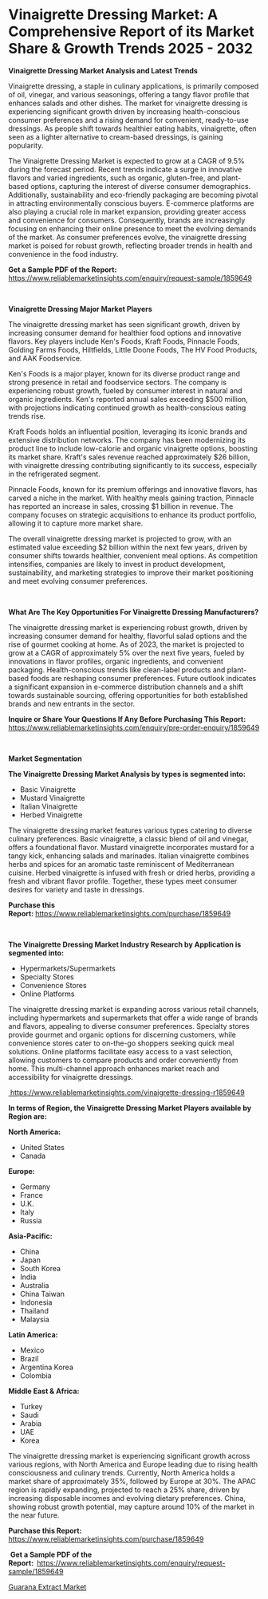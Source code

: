 <p><h1>Vinaigrette Dressing Market: A Comprehensive Report of its Market Share & Growth Trends 2025 - 2032</h1></p><p><strong>Vinaigrette Dressing Market Analysis and Latest Trends</strong></p>
<p><p>Vinaigrette dressing, a staple in culinary applications, is primarily composed of oil, vinegar, and various seasonings, offering a tangy flavor profile that enhances salads and other dishes. The market for vinaigrette dressing is experiencing significant growth driven by increasing health-conscious consumer preferences and a rising demand for convenient, ready-to-use dressings. As people shift towards healthier eating habits, vinaigrette, often seen as a lighter alternative to cream-based dressings, is gaining popularity.</p><p>The Vinaigrette Dressing Market is expected to grow at a CAGR of 9.5% during the forecast period. Recent trends indicate a surge in innovative flavors and varied ingredients, such as organic, gluten-free, and plant-based options, capturing the interest of diverse consumer demographics. Additionally, sustainability and eco-friendly packaging are becoming pivotal in attracting environmentally conscious buyers. E-commerce platforms are also playing a crucial role in market expansion, providing greater access and convenience for consumers. Consequently, brands are increasingly focusing on enhancing their online presence to meet the evolving demands of the market. As consumer preferences evolve, the vinaigrette dressing market is poised for robust growth, reflecting broader trends in health and convenience in the food industry.</p></p>
<p><strong>Get a Sample PDF of the Report:&nbsp;</strong> <a href="https://www.reliablemarketinsights.com/enquiry/request-sample/1859649?utm_campaign=2282&utm_medium=2&utm_source=Github&utm_content=ia&utm_term=14022025&utm_id=vinaigrette-dressing">https://www.reliablemarketinsights.com/enquiry/request-sample/1859649</a></p>
<p>&nbsp;</p>
<p><strong>Vinaigrette Dressing Major Market Players</strong></p>
<p><p>The vinaigrette dressing market has seen significant growth, driven by increasing consumer demand for healthier food options and innovative flavors. Key players include Ken's Foods, Kraft Foods, Pinnacle Foods, Golding Farms Foods, Hiltfields, Little Doone Foods, The HV Food Products, and AAK Foodservice.</p><p>Ken's Foods is a major player, known for its diverse product range and strong presence in retail and foodservice sectors. The company is experiencing robust growth, fueled by consumer interest in natural and organic ingredients. Ken's reported annual sales exceeding $500 million, with projections indicating continued growth as health-conscious eating trends rise.</p><p>Kraft Foods holds an influential position, leveraging its iconic brands and extensive distribution networks. The company has been modernizing its product line to include low-calorie and organic vinaigrette options, boosting its market share. Kraft's sales revenue reached approximately $26 billion, with vinaigrette dressing contributing significantly to its success, especially in the refrigerated segment.</p><p>Pinnacle Foods, known for its premium offerings and innovative flavors, has carved a niche in the market. With healthy meals gaining traction, Pinnacle has reported an increase in sales, crossing $1 billion in revenue. The company focuses on strategic acquisitions to enhance its product portfolio, allowing it to capture more market share.</p><p>The overall vinaigrette dressing market is projected to grow, with an estimated value exceeding $2 billion within the next few years, driven by consumer shifts towards healthier, convenient meal options. As competition intensifies, companies are likely to invest in product development, sustainability, and marketing strategies to improve their market positioning and meet evolving consumer preferences.</p></p>
<p>&nbsp;</p>
<p><strong>What Are The Key Opportunities For Vinaigrette Dressing Manufacturers?</strong></p>
<p><p>The vinaigrette dressing market is experiencing robust growth, driven by increasing consumer demand for healthy, flavorful salad options and the rise of gourmet cooking at home. As of 2023, the market is projected to grow at a CAGR of approximately 5% over the next five years, fueled by innovations in flavor profiles, organic ingredients, and convenient packaging. Health-conscious trends like clean-label products and plant-based foods are reshaping consumer preferences. Future outlook indicates a significant expansion in e-commerce distribution channels and a shift towards sustainable sourcing, offering opportunities for both established brands and new entrants in the sector.</p></p>
<p><strong>Inquire or Share Your Questions If Any Before Purchasing This Report:</strong> <a href="https://www.reliablemarketinsights.com/enquiry/pre-order-enquiry/1859649?utm_campaign=2282&utm_medium=2&utm_source=Github&utm_content=ia&utm_term=14022025&utm_id=vinaigrette-dressing">https://www.reliablemarketinsights.com/enquiry/pre-order-enquiry/1859649</a></p>
<p>&nbsp;</p>
<p><strong>Market Segmentation</strong></p>
<p><strong>The Vinaigrette Dressing Market Analysis by types is segmented into:</strong></p>
<p><ul><li>Basic Vinaigrette</li><li>Mustard Vinaigrette</li><li>Italian Vinaigrette</li><li>Herbed Vinaigrette</li></ul></p>
<p><p>The vinaigrette dressing market features various types catering to diverse culinary preferences. Basic vinaigrette, a classic blend of oil and vinegar, offers a foundational flavor. Mustard vinaigrette incorporates mustard for a tangy kick, enhancing salads and marinades. Italian vinaigrette combines herbs and spices for an aromatic taste reminiscent of Mediterranean cuisine. Herbed vinaigrette is infused with fresh or dried herbs, providing a fresh and vibrant flavor profile. Together, these types meet consumer desires for variety and taste in dressings.</p></p>
<p><strong>Purchase this Report:&nbsp;</strong><a href="https://www.reliablemarketinsights.com/purchase/1859649?utm_campaign=2282&utm_medium=2&utm_source=Github&utm_content=ia&utm_term=14022025&utm_id=vinaigrette-dressing">https://www.reliablemarketinsights.com/purchase/1859649</a></p>
<p>&nbsp;</p>
<p><strong>The Vinaigrette Dressing Market Industry Research by Application is segmented into:</strong></p>
<p><ul><li>Hypermarkets/Supermarkets</li><li>Specialty Stores</li><li>Convenience Stores</li><li>Online Platforms</li></ul></p>
<p><p>The vinaigrette dressing market is expanding across various retail channels, including hypermarkets and supermarkets that offer a wide range of brands and flavors, appealing to diverse consumer preferences. Specialty stores provide gourmet and organic options for discerning customers, while convenience stores cater to on-the-go shoppers seeking quick meal solutions. Online platforms facilitate easy access to a vast selection, allowing customers to compare products and order conveniently from home. This multi-channel approach enhances market reach and accessibility for vinaigrette dressings.</p></p>
<p><a href="https://www.reliablemarketinsights.com/vinaigrette-dressing-r1859649?utm_campaign=2282&utm_medium=2&utm_source=Github&utm_content=ia&utm_term=14022025&utm_id=vinaigrette-dressing">&nbsp;https://www.reliablemarketinsights.com/vinaigrette-dressing-r1859649</a></p>
<p><strong>In terms of Region, the Vinaigrette Dressing Market Players available by Region are:</strong></p>
<p>
    <p> <strong> North America: </strong>
        <ul>
            <li>United States</li>
            <li>Canada</li>
        </ul>
        </p> 
    <p> <strong> Europe: </strong>
        <ul>
            <li>Germany</li>
            <li>France</li>
            <li>U.K.</li>
            <li>Italy</li>
            <li>Russia</li>
        </ul>
        </p> 
    <p> <strong> Asia-Pacific: </strong>
        <ul>
            <li>China</li>
            <li>Japan</li>
            <li>South Korea</li>
            <li>India</li>
            <li>Australia</li>
            <li>China Taiwan</li>
            <li>Indonesia</li>
            <li>Thailand</li>
            <li>Malaysia</li>
        </ul>
        </p> 
    <p> <strong> Latin America: </strong>
        <ul>
            <li>Mexico</li>
            <li>Brazil</li>
            <li>Argentina Korea</li>
            <li>Colombia</li>
        </ul>
        </p> 
    <p> <strong> Middle East & Africa: </strong>
        <ul>
            <li>Turkey</li>
            <li>Saudi</li>
            <li>Arabia</li>
            <li>UAE</li>
            <li>Korea</li>
        </ul>
    </p>
    </p>
<p><p>The vinaigrette dressing market is experiencing significant growth across various regions, with North America and Europe leading due to rising health consciousness and culinary trends. Currently, North America holds a market share of approximately 35%, followed by Europe at 30%. The APAC region is rapidly expanding, projected to reach a 25% share, driven by increasing disposable incomes and evolving dietary preferences. China, showing robust growth potential, may capture around 10% of the market in the near future.</p></p>
<p><strong>Purchase this Report: </strong><a href="https://www.reliablemarketinsights.com/purchase/1859649?utm_campaign=2282&utm_medium=2&utm_source=Github&utm_content=ia&utm_term=14022025&utm_id=vinaigrette-dressing">https://www.reliablemarketinsights.com/purchase/1859649</a></p>
<p>&nbsp;<strong>Get a Sample PDF of the Report:&nbsp;&nbsp;</strong><a href="https://www.reliablemarketinsights.com/enquiry/request-sample/1859649?utm_campaign=2282&utm_medium=2&utm_source=Github&utm_content=ia&utm_term=14022025&utm_id=vinaigrette-dressing">https://www.reliablemarketinsights.com/enquiry/request-sample/1859649</a></p>
<p><strong></strong></p>
<p><p><a href="https://github.com/sherikacas30/Market-Research-Report-List-1/blob/main/guarana-extract-market.md?utm_campaign=2282&utm_medium=2&utm_source=Github&utm_content=ia&utm_term=14022025&utm_id=vinaigrette-dressing">Guarana Extract Market</a></p></p>